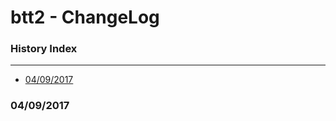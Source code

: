 # btt2 - ChangeLog

### History Index
---

   * [04/09/2017][1]

### 04/09/2017


[1]: https://github.com/johanjerger/btt2/blob/master/changelog.md#04092017
